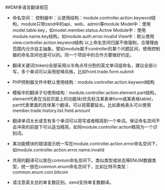 ##DM多语言翻译规范

* 命名空间：
	控制器中：认使用结构：module.controller.action.keyword结构，module只带zend中的api、web、admin等module
	Model中：使用model.table.key，如model.member.status.Active
	Module中：使用module.name.key结构，如module.auth.error.invalid
	View中：默认使用view.controller.action.keyword结构
	以上命名空间归属不做强制，合理理由范围内允许自主抽象。譬如module属于controller的某个问题区间，使用控制器的命名空间也是可以的。同一个项目中的合作方要做好约定。
	
* 翻译关键词(token)全部采用以半角点号分割的英文单词组命名，建议全部小写，多个单词可以采用驼峰风格，比如front.trade.form.submit

* PHP控制器文件中默认使用结构：module.controller.action.keyword结构

* 模板中的翻译子句使用结构：module.controller.action.element.part结构，element代表在当前页面上的功能块(优先标注某表单form或某表格table)，part代表里面的具体某个翻译。可以视需要延长。比如表格表头可以使用member.trade.history.list.field.amount

* 翻译单词太长或含有多个单词可以简写或者精简到一个单词。保证命名空间不会冲突的前提下可以适当精简，如将module.controller.action精简为一个识别词。

* 某功能模块的错误提示统一写在module.controller.action.error命名空间下，如module.controller.action.error.name.invalid

* 共用的翻译可以放在common命名空间下。类似类型或状态等ENUM数据类型，统一放在common.enum命名空间下，比如比特币类型：common.enum.coin.bitcoin

* 请注意英文总的单复数区别。zend支持单复数翻译。
